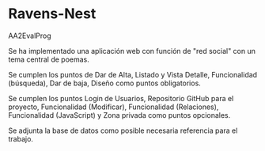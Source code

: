 # Ravens-Nest
AA2EvalProg

Se ha implementado una aplicación web con función de "red social" con un tema central de poemas.

Se cumplen los puntos de Dar de Alta, Listado y Vista Detalle, Funcionalidad (búsqueda), Dar de baja, Diseño como puntos obligatorios.

Se cumplen los puntos Login de Usuarios, Repositorio GitHub para el proyecto, Funcionalidad (Modificar), Funcionalidad (Relaciones), Funcionalidad (JavaScript)
y Zona privada como puntos opcionales.

Se adjunta la base de datos como posible necesaria referencia para el trabajo. 
